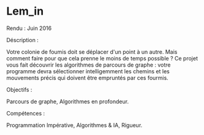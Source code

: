 # Lem_in

Rendu : Juin 2016

Déscription :

Votre colonie de foumis doit se déplacer d'un point à un autre. Mais comment faire pour que cela prenne le moins de temps possible ? Ce projet vous fait découvrir les algorithmes de parcours de graphe : votre programme devra sélectionner intelligemment les chemins et les mouvements précis qui doivent être empruntés par ces fourmis.

Objectifs :

Parcours de graphe, Algorithmes en profondeur.

Compétences :

Programmation Impérative, Algorithmes & IA, Rigueur. 
